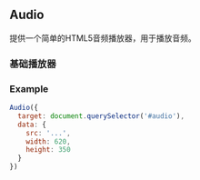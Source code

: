 ## Audio

提供一个简单的HTML5音频播放器，用于播放音频。

<section class="example">
  <h3>基础播放器</h3>

  <div>
    <div id="audio1"></div>
  </div>
</section>

### Example
```javascript
Audio({
  target: document.querySelector('#audio'),
  data: {
    src: '...',
    width: 620,
    height: 350
  }
})
```